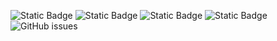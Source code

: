 ![Static Badge](https://img.shields.io/badge/blacklists-60-000000) ![Static Badge](https://img.shields.io/badge/blacklisted-3021399-cc0000) ![Static Badge](https://img.shields.io/badge/whitelisted-2243-00CC00) ![Static Badge](https://img.shields.io/badge/streaming_blacklist-28107-000000) ![GitHub issues](https://img.shields.io/github/issues/fabriziosalmi/blacklists)
